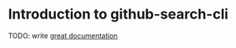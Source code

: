 # Introduction to github-search-cli

TODO: write [great documentation](http://jacobian.org/writing/what-to-write/)
